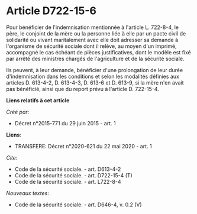 # Article D722-15-6

Pour bénéficier de l'indemnisation mentionnée à l'article L. 722-8-4, le père, le conjoint de la mère ou la personne liée à
elle par un pacte civil de solidarité ou vivant maritalement avec elle doit adresser sa demande à l'organisme de sécurité
sociale dont il relève, au moyen d'un imprimé, accompagné le cas échéant de pièces justificatives, dont le modèle est fixé
par arrêté des ministres chargés de l'agriculture et de la sécurité sociale. 

Ils peuvent, à leur demande, bénéficier d'une prolongation de leur durée d'indemnisation dans les conditions et selon les
modalités définies aux articles D. 613-4-2, D. 613-4-3, D. 613-6 et D. 613-9, si la mère n'en avait pas bénéficié, ainsi que
du report prévu à l'article D. 722-15-4.

**Liens relatifs à cet article**

_Créé par_:

  - Décret n°2015-771 du 29 juin 2015 - art. 1

**Liens**:

  - TRANSFERE: Décret n°2020-621 du 22 mai 2020 - art. 1

_Cite_:

  - Code de la sécurité sociale. - art. D613-4-2
  - Code de la sécurité sociale. - art. D722-15-4 (T)
  - Code de la sécurité sociale. - art. L722-8-4

_Nouveaux textes_:

  - Code de la sécurité sociale. - art. D646-4, v. 0.2 (V)

